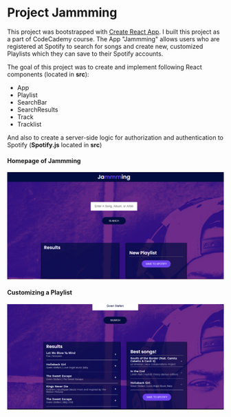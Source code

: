# Project Jammming

This project was bootstrapped with [Create React App](https://github.com/facebook/create-react-app). I built this project as a part of CodeCademy course. The App "Jammming" allows users who are registered at Spotify to search for songs and create new, customized Playlists which they can save to their Spotify accounts.

The goal of this project was to create and implement following React components (located in **src**):
- App
- Playlist
- SearchBar
- SearchResults
- Track
- Tracklist

And also to create a server-side logic for authorization and authentication to Spotify (**Spotify.js** located in **src**)

#### Homepage of Jammming
![Homepage of Jammming](Homepage.png)


#### Customizing a Playlist
![Customized Playlist in Jammming](customized_playlist.png)

